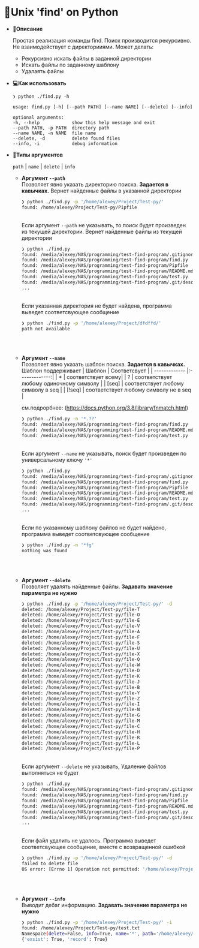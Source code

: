 #   🐍Unix 'find' on Python

* **📓Описание**

    Простая реализация команды find. 
    Поиск производится рекурсивно. 
    Не взаимодействует с директорииями. 
    Может делать:

    *    Рекурсивно искать файлы в заданной директории
    *    Искать файлы по заданному шаблону
    *    Удалаять файлы  


* **💻Как использовать**

    ```
    ❯ python ./find.py -h

    usage: find.py [-h] [--path PATH] [--name NAME] [--delete] [--info]

    optional arguments:
    -h, --help            show this help message and exit
    --path PATH, -p PATH  directory path
    --name NAME, -n NAME  file name
    --delete, -d          delete found files
    --info, -i            debug information
    ``` 

* **📮Типы аргументов**

    `path` | `name` | `delete` | `info`

    * **Аргумент `--path`**
        <br>Позволяет явно указать директорию поиска. <b>Задается в кавычках.</b> Вернет найденные файлы в указанной директории</br>

        ```bash
        ❯ python ./find.py -p '/home/alexey/Project/Test-py/' 
        found: /home/alexey/Project/Test-py/Pipfile 
        ``` 
        
        <br>Если аргумент `--path` не указывать, то поиск будет произведен из текущей директории. Вернет найденные файлы из текущей директории</br>

        ```bash
        ❯ python ./find.py 
        found: /media/alexey/NAS/programming/test-find-program/.gitignore
        found: /media/alexey/NAS/programming/test-find-program/find.py
        found: /media/alexey/NAS/programming/test-find-program/Pipfile
        found: /media/alexey/NAS/programming/test-find-program/README.md
        found: /media/alexey/NAS/programming/test-find-program/test.py
        found: /media/alexey/NAS/programming/test-find-program/.git/description
        ... 
        ```
        <br>Если указанная директория не будет найдена, программа выведет соответсвующее сообщение</br>

        ```bash
        ❯ python ./find.py -p '/home/alexey/Project/dfdffd/' 
        path not available 
        ```
    <br></br>  
    * **Аргумент `--name`**
        <br>Позволяет явно указать шаблон поиска. <b>Задается в кавычках.</b></br> Шаблон поддерживает 
        | Шаблон        | Соответсвует  |
        | ------------- |:-------------:|
        | *             | соответствует всему|
        | ?     | соответствует любому одиночному символу      |
        | [seq] | соответствует любому символу в seq     |
        | [!seq] | соответствует любому символу не в seq |

        
        см.подрорбнее: (https://docs.python.org/3.8/library/fnmatch.html)

        ```bash
        ❯ python ./find.py -n '*.??'
        found: /media/alexey/NAS/programming/test-find-program/find.py
        found: /media/alexey/NAS/programming/test-find-program/README.md
        found: /media/alexey/NAS/programming/test-find-program/test.py 
        ``` 
        
        <br>Если аргумент `--name` не указывать, поиск будет произведен по универсальному ключу `'*'`</br>

        ```bash
        ❯ python ./find.py
        found: /media/alexey/NAS/programming/test-find-program/.gitignore
        found: /media/alexey/NAS/programming/test-find-program/find.py
        found: /media/alexey/NAS/programming/test-find-program/Pipfile
        found: /media/alexey/NAS/programming/test-find-program/README.md
        found: /media/alexey/NAS/programming/test-find-program/test.py
        found: /media/alexey/NAS/programming/test-find-program/.git/description
        ... 
        ```
        <br>Если по указанному шаблону файлов не будет найдено, программа выведет соответсвующее сообщение</br>

        ```bash
        ❯ python ./find.py -n '*fg'
        nothing was found
        ``` 
    
    <br></br>  
    * **Аргумент `--delete`**
        <br>Позволяет удалять найденные файлы. <b>Задавать значение параметра не нужно</b></br>

        ```bash
        ❯ python ./find.py -p '/home/alexey/Project/Test-py/' -d
        deleted: /home/alexey/Project/Test-py/file-T
        deleted: /home/alexey/Project/Test-py/file-O
        deleted: /home/alexey/Project/Test-py/file-E
        deleted: /home/alexey/Project/Test-py/file-V
        deleted: /home/alexey/Project/Test-py/file-A
        deleted: /home/alexey/Project/Test-py/file-F
        deleted: /home/alexey/Project/Test-py/file-S
        deleted: /home/alexey/Project/Test-py/file-U
        deleted: /home/alexey/Project/Test-py/file-X
        deleted: /home/alexey/Project/Test-py/file-Q
        deleted: /home/alexey/Project/Test-py/file-W
        deleted: /home/alexey/Project/Test-py/file-D
        deleted: /home/alexey/Project/Test-py/file-K
        deleted: /home/alexey/Project/Test-py/file-J
        deleted: /home/alexey/Project/Test-py/file-B
        deleted: /home/alexey/Project/Test-py/file-Y
        deleted: /home/alexey/Project/Test-py/file-Z
        deleted: /home/alexey/Project/Test-py/file-I
        deleted: /home/alexey/Project/Test-py/file-N
        deleted: /home/alexey/Project/Test-py/file-G
        deleted: /home/alexey/Project/Test-py/file-M
        deleted: /home/alexey/Project/Test-py/file-C
        deleted: /home/alexey/Project/Test-py/file-H
        deleted: /home/alexey/Project/Test-py/file-R
        deleted: /home/alexey/Project/Test-py/file-L
        deleted: /home/alexey/Project/Test-py/file-P
        ``` 
        
        <br>Если аргумент `--delete` не указывать, Удаление файлов выполняться не будет</br>

        ```bash
        ❯ python ./find.py
        found: /media/alexey/NAS/programming/test-find-program/.gitignore
        found: /media/alexey/NAS/programming/test-find-program/find.py
        found: /media/alexey/NAS/programming/test-find-program/Pipfile
        found: /media/alexey/NAS/programming/test-find-program/README.md
        found: /media/alexey/NAS/programming/test-find-program/test.py
        found: /media/alexey/NAS/programming/test-find-program/.git/description
        ... 
        ```
        <br>Если файл удалить не удалось. Программа выведет соответсвующее сообщение, вместе с возвращенной ошибкой</br>

        ```bash
        ❯ python ./find.py -p '/home/alexey/Project/Test-py/' -d
        failed to delete file
        OS error: [Errno 1] Operation not permitted: '/home/alexey/Project/Test-py/test.txt'
        ```
    <br></br>  
    * **Аргумент `--info`**
        <br>Выводит дебаг информацию. <b>Задавать значение параметра не нужно</b></br>

        ```bash
        ❯ python ./find.py -p '/home/alexey/Project/Test-py/' -i
        found: /home/alexey/Project/Test-py/test.txt
        Namespace(delete=False, info=True, name='*', path='/home/alexey/Project/Test-py')
        {'exsist': True, 'record': True}
        ```